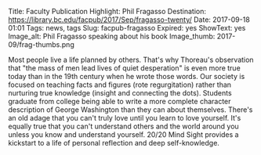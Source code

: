 Title: Faculty Publication Highlight: Phil Fragasso 
Destination: https://library.bc.edu/facpub/2017/Sep/fragasso-twenty/
Date: 2017-09-18 01:01 
Tags: news, tags 
Slug: facpub-fragasso
Expired: yes
ShowText: yes
Image_alt: Phil Fragasso speaking about his book
Image_thumb: 2017-09/frag-thumbs.png

Most people live a life planned by others. That's why Thoreau's observation that "the mass of men lead lives of quiet desperation" is even more true today than in the 19th century when he wrote those words. Our society is focused on teaching facts and figures (rote regurgitation) rather than nurturing true knowledge (insight and connecting the dots). Students graduate from college being able to write a more complete character description of George Washington than they can about themselves. There's an old adage that you can't truly love until you learn to love yourself. It's equally true that you can't understand others and the world around you unless you know and understand yourself. 20/20 Mind Sight provides a kickstart to a life of personal reflection and deep self-knowledge. 